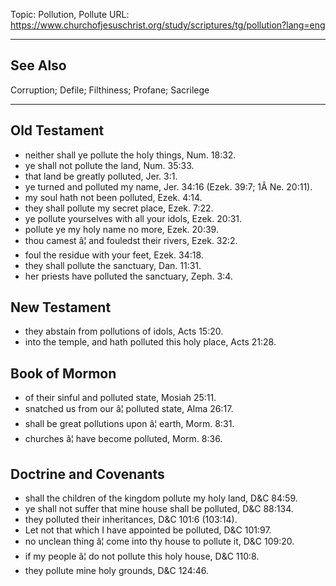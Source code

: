 Topic: Pollution, Pollute
URL: https://www.churchofjesuschrist.org/study/scriptures/tg/pollution?lang=eng

---

## See Also

Corruption; Defile; Filthiness; Profane; Sacrilege

---

## Old Testament

- neither shall ye pollute the holy things, Num. 18:32.
- ye shall not pollute the land, Num. 35:33.
- that land be greatly polluted, Jer. 3:1.
- ye turned and polluted my name, Jer. 34:16 (Ezek. 39:7; 1Â Ne. 20:11).
- my soul hath not been polluted, Ezek. 4:14.
- they shall pollute my secret place, Ezek. 7:22.
- ye pollute yourselves with all your idols, Ezek. 20:31.
- pollute ye my holy name no more, Ezek. 20:39.
- thou camest â¦ and fouledst their rivers, Ezek. 32:2.
- foul the residue with your feet, Ezek. 34:18.
- they shall pollute the sanctuary, Dan. 11:31.
- her priests have polluted the sanctuary, Zeph. 3:4.

## New Testament

- they abstain from pollutions of idols, Acts 15:20.
- into the temple, and hath polluted this holy place, Acts 21:28.

## Book of Mormon

- of their sinful and polluted state, Mosiah 25:11.
- snatched us from our â¦ polluted state, Alma 26:17.
- shall be great pollutions upon â¦ earth, Morm. 8:31.
- churches â¦ have become polluted, Morm. 8:36.

## Doctrine and Covenants

- shall the children of the kingdom pollute my holy land, D&C 84:59.
- ye shall not suffer that mine house shall be polluted, D&C 88:134.
- they polluted their inheritances, D&C 101:6 (103:14).
- Let not that which I have appointed be polluted, D&C 101:97.
- no unclean thing â¦ come into thy house to pollute it, D&C 109:20.
- if my people â¦ do not pollute this holy house, D&C 110:8.
- they pollute mine holy grounds, D&C 124:46.

